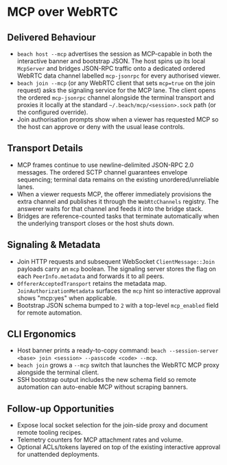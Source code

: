 # MCP over WebRTC

## Delivered Behaviour
- `beach host --mcp` advertises the session as MCP-capable in both the interactive banner and bootstrap JSON. The host spins up its local `McpServer` and bridges JSON-RPC traffic onto a dedicated ordered WebRTC data channel labelled `mcp-jsonrpc` for every authorised viewer.
- `beach join --mcp` (or any WebRTC client that sets `mcp=true` on the join request) asks the signaling service for the MCP lane. The client opens the ordered `mcp-jsonrpc` channel alongside the terminal transport and proxies it locally at the standard `~/.beach/mcp/<session>.sock` path (or the configured override).
- Join authorisation prompts show when a viewer has requested MCP so the host can approve or deny with the usual lease controls.

## Transport Details
- MCP frames continue to use newline-delimited JSON-RPC 2.0 messages. The ordered SCTP channel guarantees envelope sequencing; terminal data remains on the existing unordered/unreliable lanes.
- When a viewer requests MCP, the offerer immediately provisions the extra channel and publishes it through the `WebRtcChannels` registry. The answerer waits for that channel and feeds it into the bridge stack.
- Bridges are reference-counted tasks that terminate automatically when the underlying transport closes or the host shuts down.

## Signaling & Metadata
- Join HTTP requests and subsequent WebSocket `ClientMessage::Join` payloads carry an `mcp` boolean. The signaling server stores the flag on each `PeerInfo.metadata` and forwards it to all peers.
- `OffererAcceptedTransport` retains the metadata map. `JoinAuthorizationMetadata` surfaces the `mcp` hint so interactive approval shows "mcp:yes" when applicable.
- Bootstrap JSON schema bumped to `2` with a top-level `mcp_enabled` field for remote automation.

## CLI Ergonomics
- Host banner prints a ready-to-copy command: `beach --session-server <base> join <session> --passcode <code> --mcp`.
- `beach join` grows a `--mcp` switch that launches the WebRTC MCP proxy alongside the terminal client.
- SSH bootstrap output includes the new schema field so remote automation can auto-enable MCP without scraping banners.

## Follow-up Opportunities
- Expose local socket selection for the join-side proxy and document remote tooling recipes.
- Telemetry counters for MCP attachment rates and volume.
- Optional ACLs/tokens layered on top of the existing interactive approval for unattended deployments.
